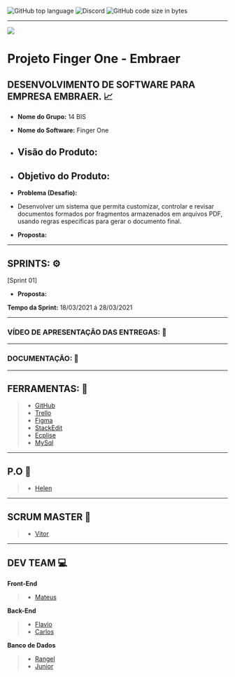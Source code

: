 ![GitHub top language](https://img.shields.io/github/languages/top/mateuscamargo/14bis?style=for-the-badge) ![Discord](https://img.shields.io/discord/816848656749297674?style=for-the-badge) ![GitHub code size in bytes](https://img.shields.io/github/languages/code-size/mateuscamargo/14bis?style=for-the-badge) 

---

![](https://drive.google.com/file/d/1PVoEqolvYQ2etWT8VPmGx7RBifngu_Za/view?usp=sharing)

# Projeto Finger One - Embraer 

## DESENVOLVIMENTO DE SOFTWARE PARA EMPRESA EMBRAER. :chart_with_upwards_trend:

- **Nome do Grupo:** 14 BIS
- **Nome do Software:**  Finger One
- **Visão do Produto:** 
   -   
  
 - **Objetivo do Produto:** 
   -
  
- **Problema (Desafio):** 

- Desenvolver um sistema que permita customizar, controlar e revisar documentos formados por fragmentos armazenados em arquivos PDF, usando regras especificas para gerar o documento final.

- **Proposta:**


---

## SPRINTS: :gear:

[Sprint 01]


- **Proposta:**


**Tempo da Sprint:** 18/03/2021 á 28/03/2021

---

### VÍDEO DE APRESENTAÇÃO DAS ENTREGAS: :movie_camera:



---
### DOCUMENTAÇÃO: :book: 

---
## FERRAMENTAS: :wrench:
> - [GitHub](https://github.com/assenvitor/ProjetoTecSUS)
> - [Trello](https://trello.com)
> - [Figma](https://www.figma.com/)
> - [StackEdit]( https://stackedit.io/)
> - [Ecplise](https://www.eclipse.org/downloads/)
> - [MySql](https://www.mysql.com/)

---
## P.O :dart:

> - [Helen](https://github.com/HelenAlevato)

 ---
## SCRUM MASTER :robot:

> - [Vitor](https://github.com/assenvitor)

---
## DEV TEAM :computer: 
**Front-End**
> - [Mateus](https://github.com/mateuscamargo)

**Back-End**
> - [Flavio](https://github.com/flavioalepereira)
> - [Carlos](https://github.com/chdsLopes)

**Banco de Dados**
> - [Rangel](https://github.com/rangelandrade)
> - [Junior](https://github.com/joseforneiro)









<!--stackedit_data:
eyJoaXN0b3J5IjpbLTgwMDk2ODY5MywzMTczMzA4MjgsMTM3MT
E3NzQ1Miw5OTY4OTUzMzQsOTk2ODk1MzM0LC03NjEzNjE0NDEs
LTE2ODE5MTY3MTUsNDYyNzE0NzIyLDU3NjI3MDM1NSwxMTA0ND
A3NjYyLDE2NTI2MDkxNjIsOTkyNTQwODMwLC0xMzE3NzQzOTQ0
LC0xMDI1MDQzNDM5LDU5MzI1NDc2OCwtMTYxNDI3Nzk2OSwtMT
Q3ODQwNTU1LDExOTQwMjQ0MjUsMjgyMDk2ODk3LC0zODQxNzQ4
NV19
-->